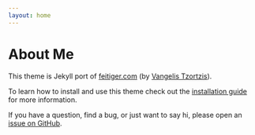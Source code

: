 ```yaml
---
layout: home
---
```

# About Me

This theme is Jekyll port of [feitiger.com](http://feitiger.com/) (by [Vangelis Tzortzis](https://github.com/qq2216691777)).

To learn how to install and use this theme check out the [installation guide](http://taylantatli.me/Halve/halve-theme/) for more information.

If you have a question, find a bug, or just want to say hi, please open an [issue on GitHub](https://github.com/TaylanTatli/Halve/issues/new).
